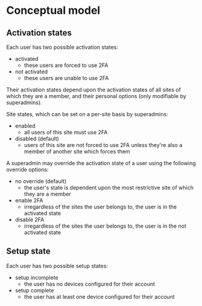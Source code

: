 # Conceptual model

## Activation states

Each user has two possible activation states:
- activated
    - these users are forced to use 2FA
- not activated
    - these users are unable to use 2FA

Their activation states depend upon the activation states of all sites of which they are a member, and their personal options (only modifiable by superadmins).

Site states, which can be set on a per-site basis by superadmins:
- enabled
    - all users of this site must use 2FA
- disabled (default)
    - users of this site are not forced to use 2FA unless they're also a member of another site which forces them

A superadmin may override the activation state of a user using the following override options:
- no override (default)
    - the user's state is dependent upon the most restrictive site of which they are a member
- enable 2FA
    - irregardless of the sites the user belongs to, the user is in the activated state
- disable 2FA
    - irregardless of the sites the user belongs to, the user is in the not activated state

## Setup state

Each user has two possible setup states:
- setup incomplete
    - the user has no devices configured for their account
- setup complete
    - the user has at least one device configured for their account
